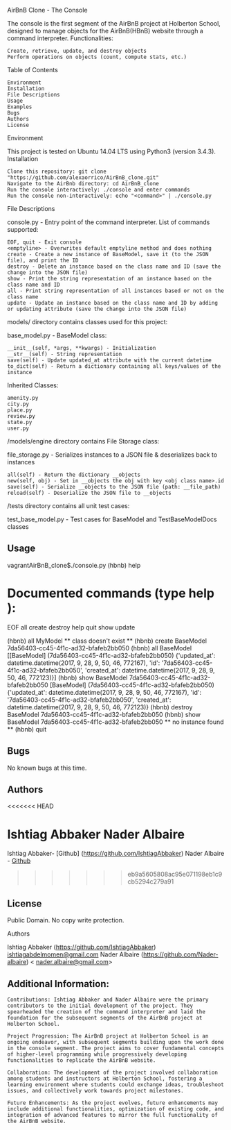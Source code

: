 AirBnB Clone - The Console

The console is the first segment of the AirBnB project at Holberton School, designed to manage objects for the AirBnB(HBnB) website through a command interpreter.
Functionalities:

    Create, retrieve, update, and destroy objects
    Perform operations on objects (count, compute stats, etc.)

Table of Contents

    Environment
    Installation
    File Descriptions
    Usage
    Examples
    Bugs
    Authors
    License

Environment

This project is tested on Ubuntu 14.04 LTS using Python3 (version 3.4.3).
Installation

    Clone this repository: git clone "https://github.com/alexaorrico/AirBnB_clone.git"
    Navigate to the AirBnb directory: cd AirBnB_clone
    Run the console interactively: ./console and enter commands
    Run the console non-interactively: echo "<command>" | ./console.py



File Descriptions

console.py - Entry point of the command interpreter.
List of commands supported:

    EOF, quit - Exit console
    <emptyline> - Overwrites default emptyline method and does nothing
    create - Create a new instance of BaseModel, save it (to the JSON file), and print the ID
    destroy - Delete an instance based on the class name and ID (save the change into the JSON file)
    show - Print the string representation of an instance based on the class name and ID
    all - Print string representation of all instances based or not on the class name
    update - Update an instance based on the class name and ID by adding or updating attribute (save the change into the JSON file)

models/ directory contains classes used for this project:

base_model.py - BaseModel class:

    __init__(self, *args, **kwargs) - Initialization
    __str__(self) - String representation
    save(self) - Update updated_at attribute with the current datetime
    to_dict(self) - Return a dictionary containing all keys/values of the instance

Inherited Classes:

    amenity.py
    city.py
    place.py
    review.py
    state.py
    user.py

/models/engine directory contains File Storage class:

file_storage.py - Serializes instances to a JSON file & deserializes back to instances

    all(self) - Return the dictionary __objects
    new(self, obj) - Set in __objects the obj with key <obj class name>.id
    save(self) - Serialize __objects to the JSON file (path: __file_path)
    reload(self) - Deserialize the JSON file to __objects

/tests directory contains all unit test cases:

test_base_model.py - Test cases for BaseModel and TestBaseModelDocs classes
## Usage
vagrantAirBnB_clone$./console.py
(hbnb) help

Documented commands (type help <topic>):
========================================
EOF  all  create  destroy  help  quit  show  update

(hbnb) all MyModel
** class doesn't exist **
(hbnb) create BaseModel
7da56403-cc45-4f1c-ad32-bfafeb2bb050
(hbnb) all BaseModel
[[BaseModel] (7da56403-cc45-4f1c-ad32-bfafeb2bb050) {'updated_at': datetime.datetime(2017, 9, 28, 9, 50, 46, 772167), 'id': '7da56403-cc45-4f1c-ad32-bfafeb2bb050', 'created_at': datetime.datetime(2017, 9, 28, 9, 50, 46, 772123)}]
(hbnb) show BaseModel 7da56403-cc45-4f1c-ad32-bfafeb2bb050
[BaseModel] (7da56403-cc45-4f1c-ad32-bfafeb2bb050) {'updated_at': datetime.datetime(2017, 9, 28, 9, 50, 46, 772167), 'id': '7da56403-cc45-4f1c-ad32-bfafeb2bb050', 'created_at': datetime.datetime(2017, 9, 28, 9, 50, 46, 772123)}
(hbnb) destroy BaseModel 7da56403-cc45-4f1c-ad32-bfafeb2bb050
(hbnb) show BaseModel 7da56403-cc45-4f1c-ad32-bfafeb2bb050
** no instance found **
(hbnb) quit



## Bugs
No known bugs at this time. 

## Authors
<<<<<<< HEAD

Ishtiag Abbaker
Nader Albaire
=======
Ishtiag Abbaker- [Github]  (https://github.com/IshtiagAbbaker) 
Nader Albaire - [Github](https://github.com/Nader-Albaire)
>>>>>>> eb9a5605808ac95e071198eb1c9cb5294c279a91
## License
Public Domain. No copy write protection. 

Authors

Ishtiag Abbaker (https://github.com/IshtiagAbbaker) <ishtiagabdelmomen@gmail.com>
Nader Albaire (https://github.com/Nader-albaire) < nader.albaire@gmail.com>

## Additional Information:

    Contributions: Ishtiag Abbaker and Nader Albaire were the primary contributors to the initial development of the project. They spearheaded the creation of the command interpreter and laid the foundation for the subsequent segments of the AirBnB project at Holberton School.

    Project Progression: The AirBnB project at Holberton School is an ongoing endeavor, with subsequent segments building upon the work done in the console segment. The project aims to cover fundamental concepts of higher-level programming while progressively developing functionalities to replicate the AirBnB website.

    Collaboration: The development of the project involved collaboration among students and instructors at Holberton School, fostering a learning environment where students could exchange ideas, troubleshoot issues, and collectively work towards project milestones.

    Future Enhancements: As the project evolves, future enhancements may include additional functionalities, optimization of existing code, and integration of advanced features to mirror the full functionality of the AirBnB website.
